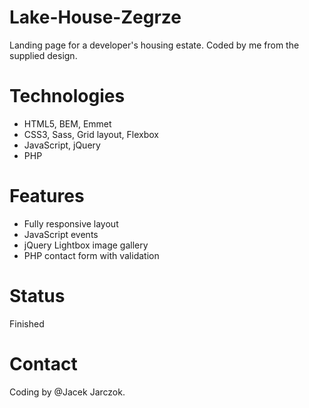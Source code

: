 # Lake-House-Zegrze
Landing page for a developer's housing estate.
Coded by me from the supplied design.

# Technologies
* HTML5, BEM, Emmet
* CSS3, Sass, Grid layout, Flexbox
* JavaScript, jQuery
* PHP

# Features
* Fully responsive layout
* JavaScript events
* jQuery Lightbox image gallery
* PHP contact form with validation

# Status
Finished

# Contact
Coding by @Jacek Jarczok.

